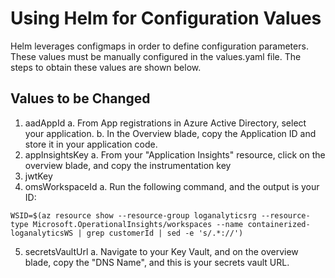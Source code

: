 # Using Helm for Configuration Values
Helm leverages configmaps in order to define configuration parameters. These values must be manually configured in the values.yaml file. The steps to obtain these values are shown below.

## Values to be Changed
1. aadAppId
  a. From App registrations in Azure Active Directory, select your application.
  b. In the Overview blade, copy the Application ID and store it in your application code.
2. appInsightsKey
  a. From your "Application Insights" resource, click on the overview blade, and copy the instrumentation key
3. jwtKey
4. omsWorkspaceId
  a. Run the following command, and the output is your ID:
  
```
WSID=$(az resource show --resource-group loganalyticsrg --resource-type Microsoft.OperationalInsights/workspaces --name containerized-loganalyticsWS | grep customerId | sed -e 's/.*://')
```
5. secretsVaultUrl
  a. Navigate to your Key Vault, and on the overview blade, copy the "DNS Name", and this is your secrets vault URL.
